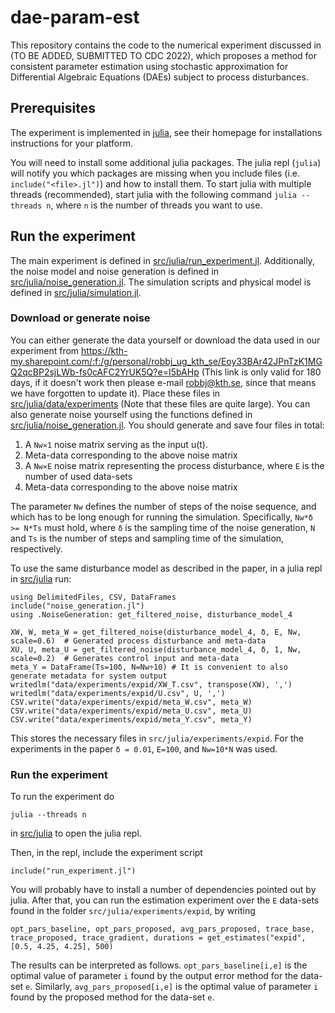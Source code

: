 # dae-param-est
This repository contains the code to the numerical experiment discussed in
(TO BE ADDED, SUBMITTED TO CDC 2022), which proposes a method for consistent parameter
estimation using stochastic approximation for Differential Algebraic Equations (DAEs) subject to process
disturbances.


## Prerequisites
The experiment is implemented in [julia](https://docs.julialang.org/en/v1/), see
their homepage for installations instructions for your platform.

You will need to install some additional julia packages. The julia repl
(`julia`) will notify you which packages are missing when you include files
(i.e. `include("<file>.jl")`) and how to install them. To start julia with
multiple threads (recommended), start julia with the following command `julia
--threads n`, where `n` is the number of threads you want to use.

## Run the experiment
The main experiment is defined in
[src/julia/run_experiment.jl](src/julia/run_experiment.jl). Additionally, the
noise model and noise generation is defined in
[src/julia/noise_generation.jl](src/julia/noise_generation.jl). The simulation scripts and
physical model is defined in [src/julia/simulation.jl](src/julia/simulation.jl).

### Download or generate noise
You can either generate the data yourself or download the data used in our experiment from
https://kth-my.sharepoint.com/:f:/g/personal/robbj_ug_kth_se/Eoy33BAr42JPnTzK1MGQ2qcBP2sjLWb-fs0cAFC2YrUK5Q?e=I5bAHp (This link is only valid for 180 days, if it doesn't work then please e-mail robbj@kth.se, since that means we have forgotten to update it). Place these files in
[src/julia/data/experiments](src/julia/data/experiments) (Note that these files are quite large). You can also generate noise yourself using
the functions defined in
[src/julia/noise_generation.jl](src/julia/noise_generation.jl). You should generate and
save four files in total:

1. A `Nw✕1` noise matrix serving as the input u(t).
2. Meta-data corresponding to the above noise matrix
3. A `Nw✕E` noise matrix representing the process disturbance, where `E` is the
   number of used data-sets
4. Meta-data corresponding to the above noise matrix


The parameter `Nw` defines the number of steps of the noise sequence, and which has to be long enough for running the simulation.  Specifically, `Nw*δ >= N*Ts` must hold, where `δ` is the sampling time of the noise generation, `N` and `Ts` is the number of steps and sampling time of the simulation, respectively.

To use the same disturbance model as described in the paper, in a julia repl in [src/julia](src/julia) run:

```{julia}
using DelimitedFiles, CSV, DataFrames
include("noise_generation.jl")
using .NoiseGeneration: get_filtered_noise, disturbance_model_4

XW, W, meta_W = get_filtered_noise(disturbance_model_4, δ, E, Nw, scale=0.6)  # Generated process disturbance and meta-data
XU, U, meta_U = get_filtered_noise(disturbance_model_4, δ, 1, Nw, scale=0.2)  # Generates control input and meta-data
meta_Y = DataFrame(Ts=10δ, N=Nw÷10)	# It is convenient to also generate metadata for system output
writedlm("data/experiments/expid/XW_T.csv", transpose(XW), ',')
writedlm("data/experiments/expid/U.csv", U, ',')
CSV.write("data/experiments/expid/meta_W.csv", meta_W)
CSV.write("data/experiments/expid/meta_U.csv", meta_U)
CSV.write("data/experiments/expid/meta_Y.csv", meta_Y)
```
This stores the necessary files in ```src/julia/experiments/expid```. For the experiments in the paper `δ = 0.01`, `E=100`, and `Nw=10*N` was used.

### Run the experiment
To run the experiment do
```
julia --threads n
```

in [src/julia](src/julia) to open the julia repl.

Then, in the repl, include the experiment script

```{julia}
include("run_experiment.jl")
```
You will probably have to install a number of dependencies pointed out by julia.
After that, you can run the estimation experiment over the `E` data-sets found in the folder ```src/julia/experiments/expid```, by writing

```{julia}
opt_pars_baseline, opt_pars_proposed, avg_pars_proposed, trace_base, trace_proposed, trace_gradient, durations = get_estimates("expid", [0.5, 4.25, 4.25], 500)
```

The results can be interpreted as follows. ```opt_pars_baseline[i,e]``` is the optimal value of parameter `i` found by the output error method for the data-set `e`. Similarly, ```avg_pars_proposed[i,e]``` is the optimal value of parameter `i` found by the proposed method for the data-set `e`.
